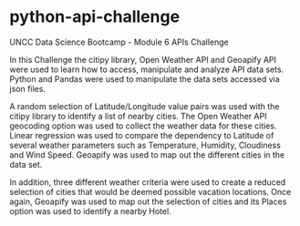 # python-api-challenge
UNCC Data Science Bootcamp - Module 6 APIs Challenge

In this Challenge the citipy library, Open Weather API and Geoapify API were used to learn how to access, manipulate and analyze API data sets.
Python and Pandas were used to manipulate the data sets accessed via json files.

A random selection of Latitude/Longitude value pairs was used with the citipy library to identify a list of nearby cities. The Open Weather API
geocoding option was used to collect the weather data for these cities. Linear regression was used to compare the dependency to Latitude of 
several weather parameters such as Temperature, Humidity, Cloudiness and Wind Speed. Geoapify was used to map out the different cities in
the data set.

In addition, three different weather criteria were used to create a reduced selection of cities that would be deemed possible vacation locations.
Once again, Geoapify was used to map out the selection of cities and its Places option was used to identify a nearby Hotel.
